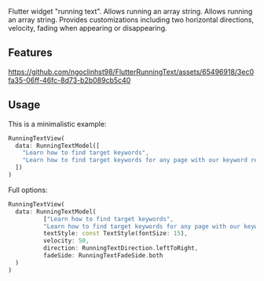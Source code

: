 Flutter widget "running text". Allows running an array string. Allows running an array string.
Provides customizations including two horizontal directions, velocity, fading when appearing or
disappearing.

## Features

https://github.com/ngoclinhst98/FlutterRunningText/assets/65496918/3ec0fa35-06ff-46fc-8d73-b2b089cb5c40

## Usage

This is a minimalistic example:
```dart
RunningTextView(
  data: RunningTextModel([
    "Learn how to find target keywords",
    "Learn how to find target keywords for any page with our keyword research guide."
  ])
)
```
Full options:
```dart
RunningTextView(
  data: RunningTextModel(
          ["Learn how to find target keywords",
          "Learn how to find target keywords for any page with our keyword research guide."],
          textStyle: const TextStyle(fontSize: 15),
          velocity: 50,
          direction: RunningTextDirection.leftToRight,
          fadeSide: RunningTextFadeSide.both
  )
)
```
